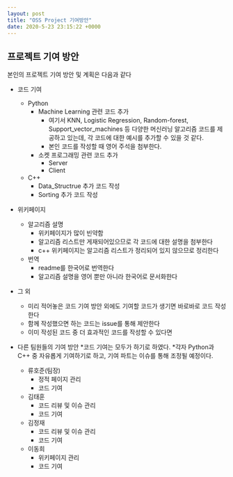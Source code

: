 ```yaml
---
layout: post
title: "OSS Project 기여방안"
date: 2020-5-23 23:15:22 +0000
---
```



프로젝트 기여 방안
-------------------

본인의 프로젝트 기여 방안 및 계획은 다음과 같다

* 코드 기여
  * Python
    * Machine Learning 관련 코드 추가
      * 여기서 KNN, Logistic Regression, Random-forest, Support_vector_machines 등 다양한 머신러닝 알고리즘 코드를 제공하고 있는데, 각 코드에 대한 예시를 추가할 수 있을 것 같다.
      * 본인 코드를 작성할 때 영어 주석을 첨부한다.
    * 소켓 프로그래밍 관련 코드 추가
      * Server
      * Client
  * C++
    * Data_Structrue 추가 코드 작성
    * Sorting 추가 코드 작성
* 위키페이지 
  * 알고리즘 설명
    * 위키페이지가 많이 빈약함
    * 알고리즘 리스트만 게재되어있으므로 각 코드에 대한 설명을 첨부한다
    * c++ 위키페이지는 알고리즘 리스트가 정리되어 있지 않으므로 정리한다
  * 번역
    * readme를 한국어로 번역한다
    * 알고리즘 설명을 영어 뿐만 아니라 한국어로 문서화한다
* 그 외
  * 미리 적어놓은 코드 기여 방안 외에도 기여할 코드가 생기면 바로바로 코드 작성한다
  * 함께 작성했으면 하는 코드는 issue를 통해 제안한다
  * 이미 작성된 코드 중 더 효과적인 코드를 작성할 수 있다면 
  
* 다른 팀원들의 기여 방안
  *코드 기여는 모두가 하기로 하였다.
  *각자 Python과 C++ 중 자유롭게 기여하기로 하고, 기여 파트는 이슈를 통해 조정될 예정이다.


  * 류호준(팀장)
    - 정적 페이지 관리
    - 코드 기여
  * 김태훈
    - 코드 리뷰 및 이슈 관리
    - 코드 기여
  * 김정재
    - 코드 리뷰 및 이슈 관리
    - 코드 기여
  * 이동희
    - 위키페이지 관리
    - 코드 기여

